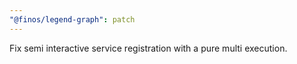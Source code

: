 ```yaml
---
"@finos/legend-graph": patch
---
```


Fix semi interactive service registration with a pure multi execution.
